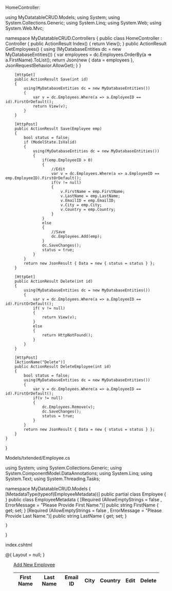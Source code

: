 HomeController:


using MyDatatableCRUD.Models;
using System;
using System.Collections.Generic;
using System.Linq;
using System.Web;
using System.Web.Mvc;

namespace MyDatatableCRUD.Controllers
{
    public class HomeController : Controller
    {
        public ActionResult Index()
        {
            return View();
        }
        public ActionResult GetEmployees()
        {
            using (MyDatabaseEntities dc = new MyDatabaseEntities())
            {
                var employees = dc.Employees.OrderBy(a => a.FirstName).ToList();
                return Json(new { data = employees }, JsonRequestBehavior.AllowGet);
            }
        }

        [HttpGet]
        public ActionResult Save(int id)
        {
            using(MyDatabaseEntities dc = new MyDatabaseEntities())
            {
                var v = dc.Employees.Where(a => a.EmployeeID == id).FirstOrDefault();
                return View(v);
            }
        }

        [HttpPost]
        public ActionResult Save(Employee emp)
        {
            bool status = false;
            if (ModelState.IsValid)
            {
                using(MyDatabaseEntities dc = new MyDatabaseEntities())
                {
                    if(emp.EmployeeID > 0)
                    {
                        //Edit
                        var v = dc.Employees.Where(a => a.EmployeeID == emp.EmployeeID).FirstOrDefault();
                        if(v != null)
                        {
                            v.FirstName = emp.FirstName;
                            v.LastName = emp.LastName;
                            v.EmailID = emp.EmailID;
                            v.City = emp.City;
                            v.Country = emp.Country;
                        }
                    }
                    else
                    {
                        //Save
                        dc.Employees.Add(emp);
                    }
                    dc.SaveChanges();
                    status = true;
                }
            }
            return new JsonResult { Data = new { status = status } };
        }

        [HttpGet]
        public ActionResult Delete(int id)
        {
            using(MyDatabaseEntities dc = new MyDatabaseEntities())
            {
                var v = dc.Employees.Where(a => a.EmployeeID == id).FirstOrDefault();
                if( v != null)
                {
                    return View(v);
                }
                else
                {
                    return HttpNotFound();
                }
            }
        }

        [HttpPost]
        [ActionName("Delete")]
        public ActionResult DeleteEmployee(int id)
        {
            bool status = false;
            using(MyDatabaseEntities dc = new MyDatabaseEntities())
            {
                var v = dc.Employees.Where(a => a.EmployeeID == id).FirstOrDefault();
                if(v != null)
                {
                    dc.Employees.Remove(v);
                    dc.SaveChanges();
                    status = true;
                }
            }
            return new JsonResult { Data = new { status = status } };
        }
    }
}





Models/txtended/Employee.cs


using System;
using System.Collections.Generic;
using System.ComponentModel.DataAnnotations;
using System.Linq;
using System.Text;
using System.Threading.Tasks;

namespace MyDatatableCRUD.Models
{
    [MetadataType(typeof(EmployeeMetadata))]
    public partial class Employee
    {
    }
    public class EmployeeMetadata
    {
        [Required (AllowEmptyStrings = false , ErrorMessage = "Please Provide First Name.")]
        public string FirstName { get; set; }
        [Required (AllowEmptyStrings = false , ErrorMessage = "Please Provide Last Name.")]
        public string LastName { get; set; }

    }
}




index.cshtml




@{
    Layout = null;
}

<!DOCTYPE html>

<html>
<head>
    <meta name="viewport" content="width=device-width" />
    <title>Index</title>
    <link rel="stylesheet" href="https://maxcdn.bootstrapcdn.com/bootstrap/3.3.7/css/bootstrap.min.css" />
    <link rel="stylesheet" href="https://cdn.datatables.net/1.10.13/css/jquery.dataTables.min.css" />
    <link href="~/Content/themes/base/jquery-ui.min.css" rel="stylesheet" />
    <style>
        span.field-validation-error{
            color:red;
        }
    </style>
</head>
<body>
    <div style="width:90%; margin:0 auto" class="tablecontainer">
        <a class="popup btn btn-primary" href="/home/save/0" style="margin-bottom:20px;margin-top:20px;">Add New Employee</a>
        <table id="myDatatable">
            <thead>
                <tr>
                    <th>First Name</th>
                    <th>Last Name</th>
                    <th>Email ID</th>
                    <th>City</th>
                    <th>Country</th>
                    <th>Edit</th>
                    <th>Delete</th>
                </tr>
            </thead>
        </table>
    </div>
    <script src="~/scripts/jquery-3.2.1.min.js"></script>
    <script src="~/scripts/jquery.validate.min.js"></script>
    <script src="~/scripts/jquery.validate.unobtrusive.min.js"></script>
    <script src="http://cdn.datatables.net/1.10.13/js/jquery.dataTables.min.js"></script>
    <script src="~/scripts/jquery-ui-1.12.1.min.js"></script>
    <script>
        $(document).ready(function () {
            debugger
            var oTable = $('#myDatatable').DataTable({
                "ajax": {
                    "url": '/home/GetEmployees',
                    "type": "get",
                    "datatype": "json"
                },
                "columns": [
                    { "data": "FirstName", "autowidth": true },
                    { "data": "LastName", "autowidth": true },
                    { "data": "EmailID", "autowidth": true },
                    { "data": "City", "autowidth": true },
                    { "data": "Country", "autowidth": true },
                    {
                        "data": "EmployeeID", "width": "50px", "render": function (data) {
                            return '<a class="popup" href="/home/save/' + data + '">Edit</a>';
                        }
                    },
                    {
                        "data": "EmployeeID", "width": "50px", "render": function (data) {
                            return '<a class="popup" href="/home/delete/' + data + '">Delete</a>';
                        }
                    }
                ]
            })
        })
        $('.tablecontainer').on('click', 'a.popup', function (e) {
            e.preventDefault();
            OpenPopup($(this).attr('href'));
        })

        function OpenPopup(pageUrl) {
            var $pageContent = $('<div/>');
            $pageContent.load(pageUrl, function () {
                $('#popupForm', $pageContent).removeData('validator');
                $('#popupForm', $pageContent).removeData('unobtrusiveValidation');
                $.validator.unobtrusive.parse('form');
            });

            $dialog = $('<div class="popupWindow" style="overflow:auto"></div>')
            .html($pageContent)
            .dialog({
                draggable: false,
                autoOpen: false,
                resizable: false,
                model: true,
                title: "Popup Dialog",
                height: 550,
                width: 600,
                close: function () {
                    $dialog.dialog('destroy').remove();
                }
            })
            $('.popupWindow').on('submit', '#popupForm', function (e) {
                var url = $('#popupForm')[0].action;
                $.ajax({
                    type: "post",
                    url: url,
                    data: $('#popupForm').serialize(),
                    success: function (data) {
                        if (data.status) {
                            $dialog.dialog('close');
                            oTable.ajax.reload();
                        }
                    }
                })
                e.preventDefault();
            })
            $dialog.dialog('open');
        }
    </script>
</body>
</html>



Views/Home/Delete.cshtml


@model MyDatatableCRUD.Models.Employee

<h2>Delete Employee</h2>
@using (Html.BeginForm("delete" , "home" , FormMethod.Post, new { id = "popupForm" }))
{
    @Html.HiddenFor(a=>a.EmployeeID)
    <div class="form-group">
        <label>First Name</label>
        <p>@Model.FirstName</p>
    </div>
    <div class="form-group">
        <label>Last Name</label>
        <p>@Model.LastName</p>
    </div>
    <div class="form-group">
        <label>Email ID</label>
        <p>@Model.EmailID</p>
    </div>
    <div class="form-group">
        <label>City</label>
        <p>@Model.City</p>
    </div>
    <div class="form-group">
        <label>Country</label>
        <p>@Model.Country</p>
    </div>
    <div>
        <input type="submit" value="Delete" />
    </div>

}





Views/Home/Save.cshtml


@model MyDatatableCRUD.Models.Employee

<h2>Save</h2>
@using (Html.BeginForm("save", "home", FormMethod.Post, new { id = "popupForm" }))
{
    if(Model != null && Model.EmployeeID > 0)
    {
        @Html.HiddenFor(a=>a.EmployeeID)

    }
    <div class="form-group">
        <label>First Name</label>
        @Html.TextBoxFor(a => a.FirstName, new { @class = "form-control"})
        @Html.ValidationMessageFor(a=>a.FirstName)
    </div>
    <div class="form-group">
        <label>Last Name</label>
        @Html.TextBoxFor(a => a.LastName, new { @class = "form-control"})
        @Html.ValidationMessageFor(a=>a.LastName)
    </div>
    <div class="form-group">
        <label>Email ID</label>
        @Html.TextBoxFor(a=>a.EmailID, new { @class = "form-control"})
        @Html.ValidationMessageFor(a=>a.EmailID)
    </div>
    <div class="form-group">
        <label>City</label>
        @Html.TextBoxFor(a=>a.City, new { @class = "form-control" })
        @Html.ValidationMessageFor(a=>a.City)
    </div>
    <div class="form-group">
        <label>Country</label>
        @Html.TextBoxFor(a=>a.Country, new { @class = "form-control"})
        @Html.ValidationMessageFor(a=>a.Country)
    </div>

    <div>
        <input type="submit" value="Save" />
    </div>
}
